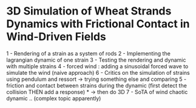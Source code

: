 # 3D Simulation of Wheat Strands Dynamics with Frictional Contact in Wind-Driven Fields
1 - Rendering of a strain as a system of rods
2 - Implementing the lagrangian dynamic of one strain
3 - Testing the rendering and dynamic with multiple strains
4 - forced wind : adding a sinusoidal forced wave to simulate the wind (naive approach)
6 - Critics on the simulation of strains using pendulum and ressort -> trying something else and comparing
5 - friction and contact between strains during the dynamic (first detect the collision THEN add a response) * -> then do 3D
7 - SoTA of wind chaotic dynamic .. (complex topic apparently)